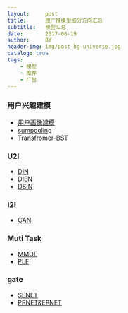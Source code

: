 ```yaml
---
layout:     post
title:      搜广推模型细分方向汇总
subtitle:   模型汇总
date:       2017-06-19
author:     BY
header-img: img/post-bg-universe.jpg
catalog: true
tags:
    - 模型
    - 推荐
    - 广告
---
```


### 用户兴趣建模

 - [用户画像建模]()
 - [sumpooling]()
 - [Transfromer-BST](https://arxiv.org/pdf/1905.06874v1)


### U2I

 - [DIN](https://arxiv.org/pdf/1706.06978)
 - [DIEN](https://arxiv.org/pdf/1809.03672.pdf)
 - [DSIN](https://arxiv.org/pdf/1905.06482v1.pdf)


### I2I

 - [CAN](https://arxiv.org/pdf/2011.05625.pdf)


### Muti Task

 - [MMOE](https://dl.acm.org/doi/pdf/10.1145/3219819.3220007)
 - [PLE](https://dl.acm.org/doi/abs/10.1145/3383313.3412236)


### gate
 
 - [SENET](https://arxiv.org/abs/1709.01507)
 - [PPNET&EPNET](https://zhuanlan.zhihu.com/p/341345727)

